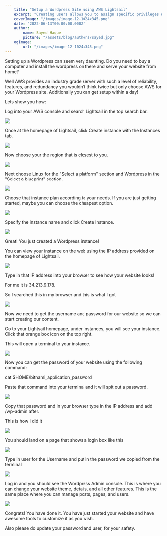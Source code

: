 ```yaml
---
    title: "Setup a Wordpress Site using AWS Lightsail"
    excerpt: "Creating users allows you to assign specific privileges while blocking other AWS features"
    coverImage: "/images/image-12-1024x345.png"
    date: "2022-06-13T00:00:00.000Z"
    author:
        name: Sayed Haque
        picture: "/assets/blog/authors/sayed.jpg"
    ogImage:
        url: "/images/image-12-1024x345.png"
---
```


Setting up a Wordpress can seem very daunting. Do you need to buy a computer and install the wordpress on there and serve your website from home?

Well AWS provides an industry grade server with such a level of reliability, features, and redundancy you wouldn't think twice but only choose AWS for your Wordpress site. Additionally you can get setup within a day!

Lets show you how:

Log into your AWS console and search Lightsail in the top search bar.

![](images/image-12-1024x345.png)

Once at the homepage of Lightsail, click Create instance with the Instances tab.

![](images/image-13-1024x610.png)

Now choose your the region that is closest to you.

![](images/image-14-1024x611.png)

Next choose Linux for the "Select a platform" section and Wordpress in the "Select a blueprint" section.

![](images/image-15-1024x574.png)

Choose that instance plan according to your needs. If you are just getting started, maybe you can choose the cheapest option.

![](images/image-16-1024x613.png)

Specify the instance name and click Create Instance.

![](images/image-17-1024x512.png)

Great! You just created a Wordpress instance!

You can view your instance on the web using the IP address provided on the homepage of Lightsail.

![](images/image-18-1024x433.png)

Type in that IP address into your browser to see how your website looks!

For me it is 34.213.9.178.

So I searched this in my browser and this is what I got

![](images/image-19-1024x889.png)

Now we need to get the username and password for our website so we can start creating our content.

Go to your Lightsail homepage, under Instances, you will see your instance. Click that orange box icon on the top right.

This will open a terminal to your instance.

![](images/image-20-950x1024.png)

Now you can get the password of your website using the following command:

cat $HOME/bitnami\_application\_password

Paste that command into your terminal and it will spit out a password.

![](images/image-21-1024x885.png)

Copy that password and in your browser type in the IP address and add /wp-admin after.  
  
This is how I did it

![](images/image-22-1024x76.png)

You should land on a page that shows a login box like this

![](images/image-23.png)

Type in user for the Username and put in the password we copied from the terminal

![](images/image-24.png)

Log in and you should see the Wordpress Admin console. This is where you can change your website theme, details, and all other features. This is the same place where you can manage posts, pages, and users.

![](images/image-25-1024x989.png)

Congrats! You have done it. You have just started your website and have awesome tools to customize it as you wish.

Also please do update your password and user, for your safety.
